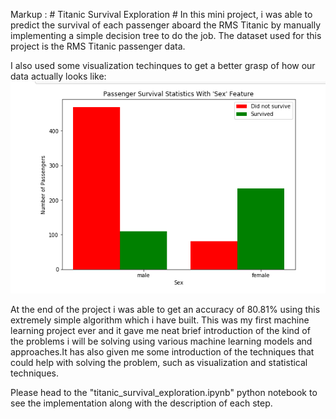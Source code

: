 Markup :  # Titanic Survival Exploration #
In this mini project, i was able to predict the survival of each passenger aboard the RMS Titanic by manually implementing a simple decision tree to do the job.
The dataset used for this project is the RMS Titanic passenger data.

I also used some visualization techinques to get a better grasp of how our data actually looks like:
![alt text](https://github.com/laythra/titanic_survival_exploration/blob/master/Pictures/Visualization%20-%201.png)

At the end of the project i was able to get an accuracy of 80.81% using this extremely simple algorithm which i have built. This was my first machine learning project ever and it gave me neat brief introduction of the kind of the problems i will be solving using various machine learning models and approaches.It has also given me some introduction of the techniques that could help with solving the problem, such as visualization and statistical techniques.

Please head to the "titanic_survival_exploration.ipynb" python notebook to see the implementation along with the description of each step.

